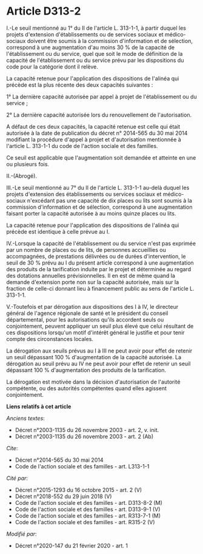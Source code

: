 # Article D313-2

I.-Le seuil mentionné au 1° du II de l'article L. 313-1-1, à partir duquel les projets d'extension d'établissements ou de
services sociaux et médico-sociaux doivent être soumis à la commission d'information et de sélection, correspond à une
augmentation d'au moins 30 % de la capacité de l'établissement ou du service, quel que soit le mode de définition de la
capacité de l'établissement ou du service prévu par les dispositions du code pour la catégorie dont il relève.

La capacité retenue pour l'application des dispositions de l'alinéa qui précède est la plus récente des deux capacités
suivantes :

1° La dernière capacité autorisée par appel à projet de l'établissement ou du service ;

2° La dernière capacité autorisée lors du renouvellement de l'autorisation.

A défaut de ces deux capacités, la capacité retenue est celle qui était autorisée à la date de publication du décret n°
2014-565 du 30 mai 2014 modifiant la procédure d'appel à projet et d'autorisation mentionnée à l'article L. 313-1-1 du code
de l'action sociale et des familles.

Ce seuil est applicable que l'augmentation soit demandée et atteinte en une ou plusieurs fois.

II.-(Abrogé).

III.-Le seuil mentionné au 7° du II de l'article L. 313-1-1 au-delà duquel les projets d'extension des établissements ou
services sociaux et médico-sociaux n'excédant pas une capacité de dix places ou lits sont soumis à la commission
d'information et de sélection, correspond à une augmentation faisant porter la capacité autorisée à au moins quinze places ou
lits.

La capacité retenue pour l'application des dispositions de l'alinéa qui précède est identique à celle prévue au I.

IV.-Lorsque la capacité de l'établissement ou du service n'est pas exprimée par un nombre de places ou de lits, de personnes
accueillies ou accompagnées, de prestations délivrées ou de durées d'intervention, le seuil de 30 % prévu au I du présent
article correspond à une augmentation des produits de la tarification induite par le projet et déterminée au regard des
dotations annuelles prévisionnelles. Il en est de même quand la demande d'extension porte non sur la capacité autorisée, mais
sur la fraction de celle-ci donnant lieu à financement public au sens de l'article L. 313-1-1.

V.-Toutefois et par dérogation aux dispositions des I à IV, le directeur général de l'agence régionale de santé et le
président du conseil départemental, pour les autorisations qu'ils accordent seuls ou conjointement, peuvent appliquer un
seuil plus élevé que celui résultant de ces dispositions lorsqu'un motif d'intérêt général le justifie et pour tenir compte
des circonstances locales.

La dérogation aux seuils prévus au I à III ne peut avoir pour effet de retenir un seuil dépassant 100 % d'augmentation de la
capacité autorisée. La dérogation au seuil prévu au IV ne peut avoir pour effet de retenir un seuil dépassant 100 %
d'augmentation des produits de la tarification.

La dérogation est motivée dans la décision d'autorisation de l'autorité compétente, ou des autorités compétentes quand elles
agissent conjointement.

**Liens relatifs à cet article**

_Anciens textes_:

  - Décret n°2003-1135 du 26 novembre 2003 - art. 2, v. init.
  - Décret n°2003-1135 du 26 novembre 2003 - art. 2 (Ab)

_Cite_:

  - Décret n°2014-565 du 30 mai 2014
  - Code de l'action sociale et des familles - art. L313-1-1

_Cité par_:

  - Décret n°2015-1293 du 16 octobre 2015 - art. 2 (V)
  - Décret n°2018-552 du 29 juin 2018 (V)
  - Code de l'action sociale et des familles - art. D313-8-2 (M)
  - Code de l'action sociale et des familles - art. D313-9-1 (V)
  - Code de l'action sociale et des familles - art. R313-7-1 (M)
  - Code de l'action sociale et des familles - art. R315-2 (V)

_Modifié par_:

  - Décret n°2020-147 du 21 février 2020 - art. 1
